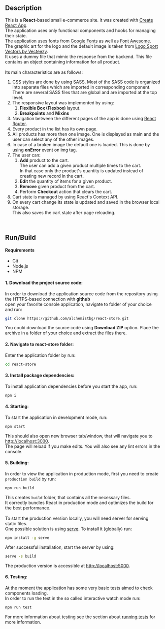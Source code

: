 ## Description
This is a **React**-based small e-commerce site. It was created with [Create React App](https://github.com/facebook/create-react-app).<br />
The application uses only functional components and hooks for managing their state.<br />
The application uses fonts from [Google Fonts](https://fonts.google.com/) as well as [Font Awesome](https://fontawesome.com/).<br />
The graphic art for the logo and the default image is taken from [Logo Sport Vectors by Vecteezy](https://www.vecteezy.com/free-vector/logo-sport).<br />
It uses a dummy file that mimic the response from the backend. This file contains an object containing information for all product.<br />
<br />
Its main characteristics are as follows:<br />
1. CSS styles are done by using SASS. Most of the SASS code is organized into separate files which are imported in corresponding component.<br />There are several SASS files that are global and are imported at the top level.
2. The responsive layout was implemented by using:
   1. **Flexible Box (Flexbox)** layout.<br />
   2. **Breakpoints** and **Mixins**
3. Navigation between the different pages of the app is done using [React Router](https://reacttraining.com/react-router/web/guides/quick-start).<br />
4. Every product in the list has its own page.<br />
5. All products has more then one image. One is displayed as main and the user can select any of the other images.<br />
6. In case of a broken image the default one is loaded. This is done by using **onError** event on img tag.<br />
7. The user can:<br /> 
   1. **Add** product to the cart.<br /> The user can add a given product multiple times to the cart.<br /> In that case only the product's quantity is updated instead of creating new record in the cart.<br />
   2. **Edit** the quantity of items for a given product.<br />
   3. **Remove** given product from the cart.<br />
   4. Perform **Checkout** action that clears the cart.<br />
8. Cart state is managed by using React's Context API.<br />
9. On every cart change its state is updated and saved in the browser local storage.<br /> This also saves the cart state after page reloading.<br />
<br />

## Run/Build

#### Requirements
* Git<br />
* Node.js<br />
* NPM<br />


#### 1\. Download the project source code:
In order to download the application source code from the repository using the HTTPS-based connection with **github** <br/> 
open your favorite console application, navigate to folder of your choice and run:
```bash
git clone https://github.com/alchemistbg/react-store.git
```
You could download the source code using **Download ZIP** option. Place the archive in a folder of your choice and extract the files there.

#### 2\. Navigate to **react-store** folder:
Enter the application folder by run:
```bash
cd react-store
```

#### 3\. Install package dependencies:
To install application dependencies before you start the app, run:<br />
```bash
npm i
```

#### 4\. Starting:
To start the application in development mode, run:<br />
```bash
npm start
```
This should also open new browser tab/window, that will navigate you to [http://localhost:3000](http://localhost:3000).<br />
The page will reload if you make edits. You will also see any lint errors in the console.

#### 5\. Building:
In order to view the application in production mode, first you need to create `production build` by run:
```bash
npm run build
```
This creates `build` folder, that contains all the necessary files.<br />
It correctly bundles React in production mode and optimizes the build for the best performance.<br />
<br />
To start the production version locally, you will need server for serving static files.<br />
One possible solution is using [serve](https://github.com/zeit/serve). To install it (globally) run:
```bash
npm install -g serve
```
After successful installation, start the server by using:
```bash
serve -s build
```
The production version is accessible at [http://localhost:5000](http://localhost:5000).

#### 6\. Testing:
At the moment the application has some very basic tests aimed to check components loading.<br/>
In order to run the test in the so called interactive watch mode run:
```bash
npm run test
```
For more information about testing see the section about [running tests](https://facebook.github.io/create-react-app/docs/running-tests) for more information.
